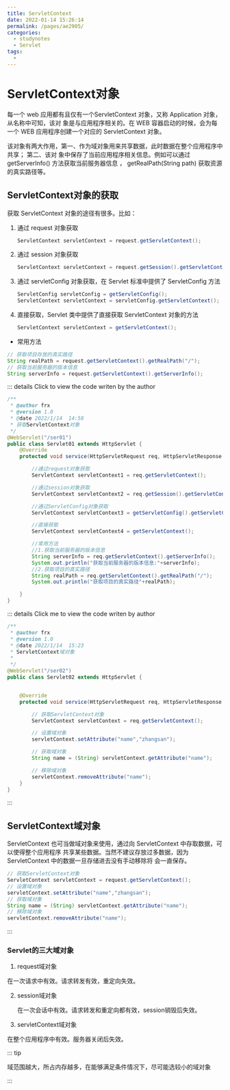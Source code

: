 ```yaml
---
title: ServletContext
date: 2022-01-14 15:26:14
permalink: /pages/ae2905/
categories:
  - studynotes
  - Servlet
tags:
  - 
---
```

# ServletContext对象

每一个 web 应用都有且仅有一个ServletContext 对象，又称 Application 对象，从名称中可知，该对
象是与应用程序相关的。在 WEB 容器启动的时候，会为每一个 WEB 应用程序创建一个对应的
ServletContext 对象。

该对象有两大作用，第一、作为域对象用来共享数据，此时数据在整个应用程序中共享； 第二、该对
象中保存了当前应用程序相关信息。例如可以通过 getServerInfo() 方法获取当前服务器信息 ，
getRealPath(String path) 获取资源的真实路径等。

##  ServletContext对象的获取

获取 ServletContext 对象的途径有很多。比如：

1. 通过 request 对象获取

   ```java
   ServletContext servletContext = request.getServletContext();
   ```

2. 通过 session 对象获取

   ```java
   ServletContext servletContext = request.getSession().getServletContext();
   ```

3. 通过 servletConfig 对象获取，在 Servlet 标准中提供了 ServletConfig 方法

   ```java
   ServletConfig servletConfig = getServletConfig();
   ServletContext servletContext = servletConfig.getServletContext();
   ```

4. 直接获取，Servlet 类中提供了直接获取 ServletContext 对象的方法

   ```java
   ServletContext servletContext = getServletContext();
   ```

+ 常用方法

```java
// 获取项目存放的真实路径
String realPath = request.getServletContext().getRealPath("/");
// 获取当前服务器的版本信息
String serverInfo = request.getServletContext().getServerInfo();
```

::: details Click to view the code writen by the author

```java
/**
 * @author frx
 * @version 1.0
 * @date 2022/1/14  14:58
 * 获取ServletContext对象
 */
@WebServlet("/ser01")
public class Servlet01 extends HttpServlet {
    @Override
    protected void service(HttpServletRequest req, HttpServletResponse resp) throws ServletException, IOException {

        //通过request对象获取
        ServletContext servletContext1 = req.getServletContext();

        //通过session对象获取
        ServletContext servletContext2 = req.getSession().getServletContext();

        //通过ServletConfig对象获取
        ServletContext servletContext3 = getServletConfig().getServletContext();

        //直接获取
        ServletContext servletContext4 = getServletContext();

        //常用方法
        //1.获取当前服务器的版本信息
        String serverInfo = req.getServletContext().getServerInfo();
        System.out.println("获取当前服务器的版本信息:"+serverInfo);
        //2.获取项目的真实路径
        String realPath = req.getServletContext().getRealPath("/");
        System.out.println("获取项目的真实路径"+realPath);

    }
}
```

::: details Click me to view the code writen by author

```java
/**
 * @author frx
 * @version 1.0
 * @date 2022/1/14  15:23
 * ServletContext域对象
 *
 */
@WebServlet("/ser02")
public class Servlet02 extends HttpServlet {


    @Override
    protected void service(HttpServletRequest req, HttpServletResponse resp) throws ServletException, IOException {

        // 获取ServletContext对象
        ServletContext servletContext = req.getServletContext();

        // 设置域对象
        servletContext.setAttribute("name","zhangsan");

        // 获取域对象
        String name = (String) servletContext.getAttribute("name");

        // 移除域对象
        servletContext.removeAttribute("name");
    }
}
```

:::

##  ServletContext域对象

ServletContext 也可当做域对象来使用，通过向 ServletContext 中存取数据，可以使得整个应用程序
共享某些数据。当然不建议存放过多数据，因为 ServletContext 中的数据一旦存储进去没有手动移除将
会一直保存。

```java
// 获取ServletContext对象
ServletContext servletContext = request.getServletContext();
// 设置域对象
servletContext.setAttribute("name","zhangsan");
// 获取域对象
String name = (String) servletContext.getAttribute("name");
// 移除域对象
servletContext.removeAttribute("name");
```

::: 

### Servlet的三大域对象

1.  request域对象

   在一次请求中有效。请求转发有效，重定向失效。

2. session域对象

   在一次会话中有效。请求转发和重定向都有效，session销毁后失效。

3.  servletContext域对象

   在整个应用程序中有效。服务器关闭后失效。

::: tip

域范围越大，所占内存越多，在能够满足条件情况下，尽可能选较小的域对象

:::

